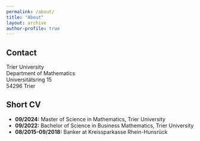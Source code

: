 ```yaml
---
permalink: /about/
title: "About"
layout: archive
author-profile: true
---
```


## Contact

Trier University  
Department of Mathematics  
Universitätsring 15  
54296 Trier  

## Short CV

* **09/2024:** Master of Science in Mathematics, Trier University
* **09/2022:** Bachelor of Science in Business Mathematics, Trier University
* **08/2015-09/2018:** Banker at Kreissparkasse Rhein-Hunsrück 


